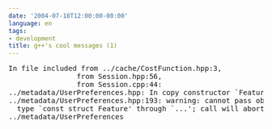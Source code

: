 ```yaml
---
date: '2004-07-18T12:00:00-00:00'
language: en
tags:
- development
title: g++'s cool messages (1)
---
```



<pre>In file included from ../cache/CostFunction.hpp:3,
                from Session.hpp:56,
                from Session.cpp:44:
../metadata/UserPreferences.hpp: In copy constructor `Feature::Feature(const Feature&amp;)':
../metadata/UserPreferences.hpp:193: warning: cannot pass objects of non-POD
  type `const struct Feature' through `...'; call will abort at runtime
../metadata/UserPreferences</pre>
